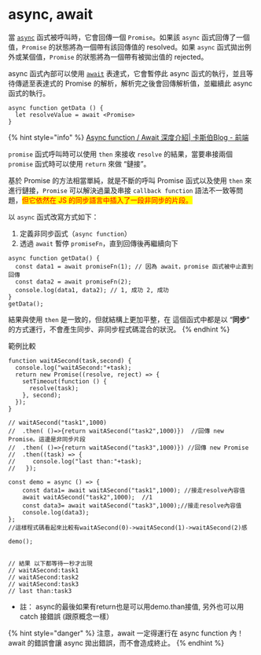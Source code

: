 # async, await

當 [`async`](https://developer.mozilla.org/zh-TW/docs/Web/JavaScript/Reference/Statements/async\_function) 函式被呼叫時，它會回傳一個 `Promise`。如果該 `async` 函式回傳了一個值，`Promise` 的狀態將為一個帶有該回傳值的 resolved。如果 `async` 函式拋出例外或某個值，`Promise` 的狀態將為一個帶有被拋出值的 rejected。

async 函式內部可以使用 [`await`](https://developer.mozilla.org/zh-TW/docs/Web/JavaScript/Reference/Operators/await) 表達式，它會暫停此 async 函式的執行，並且等待傳遞至表達式的 Promise 的解析，解析完之後會回傳解析值，並繼續此 async 函式的執行。

```
async function getData () {
  let resolveValue = await <Promise>
}
```

{% hint style="info" %}
[Async function / Await 深度介紹| 卡斯伯Blog - 前端](https://www.casper.tw/development/2020/10/16/async-await/)

`promise` 函式呼叫時可以使用 `then` 來接收 `resolve` 的結果，當要串接兩個 `promise` 函式時可以使用 `return` 來做 “鏈接”。

基於 Promise 的方法相當單純，就是不斷的呼叫 Promise 函式以及使用 `then` 來進行鏈接，`Promise` 可以解決過巢及串接 `callback function` 語法不一致等問題，<mark style="color:red;">但它依然在 JS 的同步語言中插入了一段非同步的片段。</mark>



以 `async` 函式改寫方式如下：

1. 定義非同步函式（`async function`）
2. 透過 `await` 暫停 `promiseFn`，直到回傳後再繼續向下

```
async function getData() {
  const data1 = await promiseFn(1); // 因為 await，promise 函式被中止直到回傳
  const data2 = await promiseFn(2);
  console.log(data1, data2); // 1, 成功 2, 成功
}
getData();
```

結果與使用 `then` 是一致的，但就結構上更加平整，在 這個函式中都是以 “**同步**“ 的方式運行，不會產生同步、非同步程式碼混合的狀況。
{% endhint %}

範例比較

```
function waitASecond(task,second) {
  console.log("waitASecond:"+task);
  return new Promise((resolve, reject) => {
    setTimeout(function () {
      resolve(task);
    }, second);
  });
}

// waitASecond("task1",1000)
//  .then( ()=>{return waitASecond("task2",1000)})  //回傳 new Promise。這邊是非同步片段
//  .then( ()=>{return waitASecond("task3",1000)}) //回傳 new Promise 
//  .then((task) => {
//     console.log("last than:"+task);
//   });
  
const demo = async () => {
    const data1= await waitASecond("task1",1000); //接走resolve內容值
    await waitASecond("task2",1000);  //1
    const data3= await waitASecond("task3",1000);//接走resolve內容值
    console.log(data3);
};
//這樣程式碼看起來比較有waitASecond(0)->waitASecond(1)->waitASecond(2)感

demo();


// 結果 以下都等待一秒才出現
// waitASecond:task1
// waitASecond:task2
// waitASecond:task3
// last than:task3
```

* 註： async的最後如果有return也是可以用demo.than接值, 另外也可以用catch 接錯誤 (跟原概念一樣）

{% hint style="danger" %}
注意，await 一定得運行在 async function 內！await 的錯誤會讓 async 拋出錯誤，而不會造成終止。
{% endhint %}

&#x20;    &#x20;
